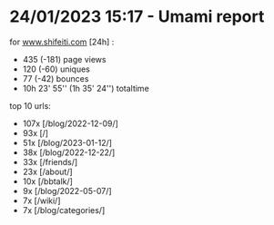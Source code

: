 # 24/01/2023 15:17 - Umami report
for www.shifeiti.com [24h] :

 - 435 (-181) page views
 - 120 (-60) uniques
 - 77 (-42) bounces
 - 10h 23' 55'' (1h 35' 24'') totaltime


top 10 urls:
 - 107x [/blog/2022-12-09/]
 - 93x [/]
 - 51x [/blog/2023-01-12/]
 - 38x [/blog/2022-12-22/]
 - 33x [/friends/]
 - 23x [/about/]
 - 10x [/bbtalk/]
 - 9x [/blog/2022-05-07/]
 - 7x [/wiki/]
 - 7x [/blog/categories/]


